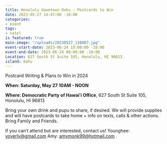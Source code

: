 ```yaml
---
title: Honolulu downtown Oahu - Postcards to Win
date: 2023-05-27 14:47:00 -10:00
categories:
- event
tags:
- natel
is featured: true
main-image: "/uploads/20230527_110807.jpg"
event-start-date: 2023-06-24 10:00:00 -10:00
event-end-date: 2023-06-24 00:00:00 -10:00
Location: 627 South St Suite 105, Honolulu, HI 96813
island: Oahu
---
```


Postcard Writing & Plans to Win in 2024

**When: Saturday, May 27 10AM - NOON**

**Where: Democratic Party of Hawaiʻi Office**, 627 South St Suite 105, Honolulu, HI 96813

Bring your own drink and pupu to share, if desired. We will provide supplies and will have postcards to take home + info on texts, calls & other actions. Bring Family and Friends.

If you can’t attend but are interested, contact us! Younghee: yoverly@gmail.com Amy: amymonk99@hotmail.com .